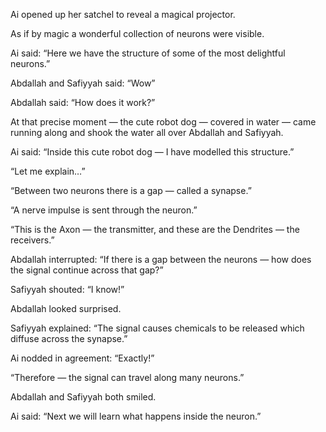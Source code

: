 Ai opened up her satchel to reveal a magical projector.

As if by magic a wonderful collection of neurons were visible.

Ai said: “Here we have the structure of some of the most delightful neurons.”

Abdallah and Safiyyah said: “Wow”

Abdallah said: “How does it work?”

At that precise moment — the cute robot dog — covered in water — came running along and shook the water all over Abdallah and Safiyyah.

Ai said: “Inside this cute robot dog —  I have modelled this structure.”

“Let me explain…”

“Between two neurons there is a gap — called a synapse.”

“A nerve impulse is sent through the neuron.”

“This is the Axon — the transmitter, and these are the Dendrites — the receivers.”

Abdallah interrupted: “If there is a gap between the neurons — how does the signal continue across that gap?”

Safiyyah shouted: “I know!”

Abdallah looked surprised.

Safiyyah explained: “The signal causes chemicals to be released which diffuse across the synapse.”

Ai nodded in agreement: “Exactly!”

“Therefore — the signal can travel along many neurons.”

Abdallah and Safiyyah both smiled.

Ai said: “Next we will learn what happens inside the neuron.”
